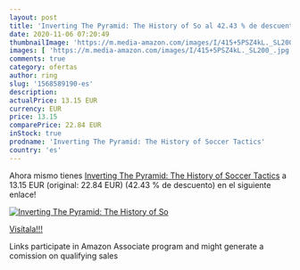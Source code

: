 ```yaml
---
layout: post
title: 'Inverting The Pyramid: The History of So al 42.43 % de descuento'
date: 2020-11-06 07:20:49
thumbnailImage: 'https://m.media-amazon.com/images/I/415+5PSZ4kL._SL200_.jpg'
images: [ 'https://m.media-amazon.com/images/I/415+5PSZ4kL._SL200_.jpg' ]
comments: true
category: ofertas
author: ring
slug: '1568589190-es'
description:
actualPrice: 13.15 EUR
currency: EUR
price: 13.15
comparePrice: 22.84 EUR
inStock: true
prodname: 'Inverting The Pyramid: The History of Soccer Tactics'
country: 'es'
---
```


Ahora mismo tienes [Inverting The Pyramid: The History of Soccer Tactics](https://www.amazon.es/dp/1568589190/?tag=tolees-21) a 13.15 EUR (original: 22.84 EUR) (42.43 %  de descuento) en el siguiente enlace!

[![Inverting The Pyramid: The History of So](https://m.media-amazon.com/images/I/415+5PSZ4kL._SL200_.jpg)](https://www.amazon.es/dp/1568589190/?tag=tolees-21)

[Visítala!!!](https://www.amazon.es/dp/1568589190/?tag=tolees-21)

Links participate in Amazon Associate program and might generate a comission on qualifying sales
